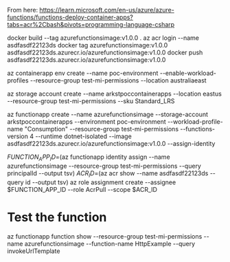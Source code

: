 From here:
https://learn.microsoft.com/en-us/azure/azure-functions/functions-deploy-container-apps?tabs=acr%2Cbash&pivots=programming-language-csharp

docker build --tag azurefunctionsimage:v1.0.0 .
az acr login --name asdfasdf22123ds
docker tag azurefunctionsimage:v1.0.0 asdfasdf22123ds.azurecr.io/azurefunctionsimage:v1.0.0
docker push asdfasdf22123ds.azurecr.io/azurefunctionsimage:v1.0.0

az containerapp env create --name poc-environment --enable-workload-profiles --resource-group test-mi-permissions --location australiaeast

az storage account create --name arkstpoccontainerapps --location eastus --resource-group test-mi-permissions --sku Standard_LRS

az functionapp create --name azurefunctionsimage --storage-account arkstpoccontainerapps --environment poc-environment --workload-profile-name "Consumption" --resource-group test-mi-permissions --functions-version 4 --runtime dotnet-isolated --image asdfasdf22123ds.azurecr.io/azurefunctionsimage:v1.0.0 --assign-identity

$FUNCTION_APP_ID=$(az functionapp identity assign --name azurefunctionsimage --resource-group test-mi-permissions --query principalId --output tsv)
$ACR_ID=$(az acr show --name asdfasdf22123ds --query id --output tsv)
az role assignment create --assignee $FUNCTION_APP_ID --role AcrPull --scope $ACR_ID

# Test the function
az functionapp function show --resource-group  test-mi-permissions --name azurefunctionsimage --function-name HttpExample --query invokeUrlTemplate